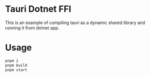 # Tauri Dotnet FFI

This is an example of compiling tauri as a dynamic shared library and running it from dotnet app.

# Usage

```sh
pnpm i
pnpm build
pnpm start
```
